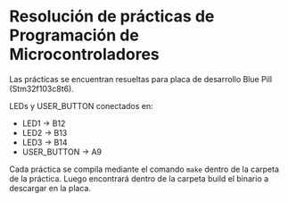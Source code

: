 # Resolución de prácticas de Programación de Microcontroladores

Las prácticas se encuentran resueltas para placa de desarrollo Blue Pill (Stm32f103c8t6).

LEDs y USER_BUTTON conectados en:
- LED1 -> B12
- LED2 -> B13
- LED3 -> B14
- USER_BUTTON -> A9

Cada práctica se compila mediante el comando `make` dentro de la carpeta de la práctica. Luego encontrará dentro de la carpeta build el binario a descargar en la placa.
